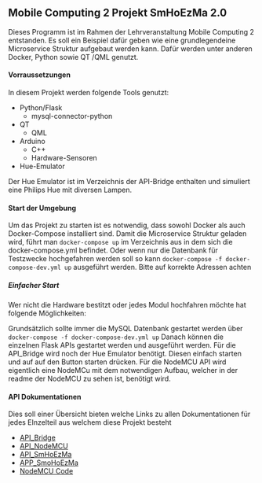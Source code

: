 ## Mobile Computing 2 Projekt SmHoEzMa 2.0

Dieses Programm ist im Rahmen der Lehrveranstaltung Mobile Computing 2 entstanden. Es soll ein Beispiel dafür geben 
wie eine grundlegendeine Microservice Struktur aufgebaut werden kann. Dafür werden unter anderen Docker, Python sowie QT
/QML genutzt. 

#### Vorraussetzungen
In diesem Projekt werden folgende Tools genutzt: 

- Python/Flask
    - mysql-connector-python
- QT
    - QML 
- Arduino
    - C++
    - Hardware-Sensoren
- Hue-Emulator

Der Hue Emulator ist im Verzeichnis der API-Bridge enthalten und simuliert eine Philips Hue mit diversen Lampen.
  


#### Start der Umgebung 
Um das Projekt zu starten ist es notwendig, dass sowohl Docker als auch Docker-Compose installiert sind.
Damit die Microservice Struktur geladen wird, führt man `docker-compose up` im Verzeichnis aus in dem sich die 
docker-compose.yml befindet. Oder wenn nur die Datenbank für Testzwecke hochgefahren werden soll so kann 
`docker-compose -f docker-compose-dev.yml up` ausgeführt werden. Bitte auf korrekte Adressen achten

##### Einfacher Start
Wer nicht die Hardware bestitzt oder jedes Modul hochfahren möchte hat folgende Möglichkeiten: 

Grundsätzlich sollte immer die MySQL Datenbank gestartet werden über `docker-compose -f docker-compose-dev.yml up` 
Danach können die einzelnen Flask APIs gestartet werden und ausgeführt werden. 
Für die API_Bridge wird noch der Hue Emulator benötigt. Diesen einfach starten und auf auf den Button starten drücken.
Für die NodeMCU API wird eigentlich eine NodeMCu mit dem notwendigen Aufbau, welcher in der readme der NodeMCU zu sehen
ist, benötigt wird. 


#### API Dokumentationen

Dies soll einer Übersicht bieten welche Links zu allen Dokumentationen für jedes EInzelteil aus welchem diese Projekt 
besteht

- [API_Bridge](/API_Bridge/readme.md)
- [API_NodeMCU](/API_NodeMCU/readme.md)
- [API_SmHoEzMa](/API_SmHoEzMa/readme.md)
- [APP_SmoHoEzMa](/APP_SmHoEzMa/readme.md)
- [NodeMCU Code](/NodeMCU_Code/readme.md)


